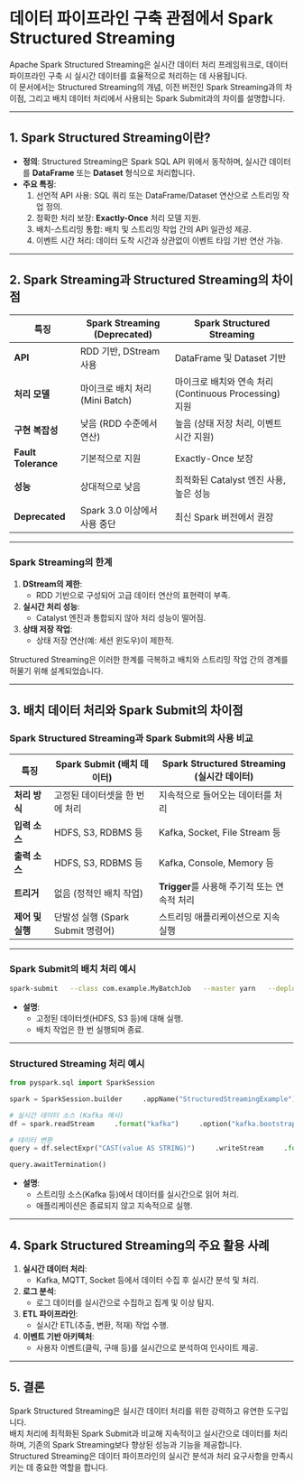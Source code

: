 
# 데이터 파이프라인 구축 관점에서 Spark Structured Streaming

Apache Spark Structured Streaming은 실시간 데이터 처리 프레임워크로, 데이터 파이프라인 구축 시 실시간 데이터를 효율적으로 처리하는 데 사용됩니다.  
이 문서에서는 Structured Streaming의 개념, 이전 버전인 Spark Streaming과의 차이점, 그리고 배치 데이터 처리에서 사용되는 Spark Submit과의 차이를 설명합니다.

---

## 1. Spark Structured Streaming이란?

- **정의**: Structured Streaming은 Spark SQL API 위에서 동작하며, 실시간 데이터를 **DataFrame** 또는 **Dataset** 형식으로 처리합니다.
- **주요 특징**:
  1. 선언적 API 사용: SQL 쿼리 또는 DataFrame/Dataset 연산으로 스트리밍 작업 정의.
  2. 정확한 처리 보장: **Exactly-Once** 처리 모델 지원.
  3. 배치-스트리밍 통합: 배치 및 스트리밍 작업 간의 API 일관성 제공.
  4. 이벤트 시간 처리: 데이터 도착 시간과 상관없이 이벤트 타임 기반 연산 가능.

---

## 2. Spark Streaming과 Structured Streaming의 차이점

| **특징**                  | **Spark Streaming (Deprecated)**                  | **Spark Structured Streaming**              |
|---------------------------|---------------------------------------------------|---------------------------------------------|
| **API**                  | RDD 기반, DStream 사용                              | DataFrame 및 Dataset 기반                   |
| **처리 모델**            | 마이크로 배치 처리 (Mini Batch)                     | 마이크로 배치와 연속 처리 (Continuous Processing) 지원 |
| **구현 복잡성**          | 낮음 (RDD 수준에서 연산)                           | 높음 (상태 저장 처리, 이벤트 시간 지원)       |
| **Fault Tolerance**       | 기본적으로 지원                                   | Exactly-Once 보장                           |
| **성능**                 | 상대적으로 낮음                                    | 최적화된 Catalyst 엔진 사용, 높은 성능       |
| **Deprecated**           | Spark 3.0 이상에서 사용 중단                      | 최신 Spark 버전에서 권장                   |

---

### Spark Streaming의 한계
1. **DStream의 제한**:
   - RDD 기반으로 구성되어 고급 데이터 연산의 표현력이 부족.
2. **실시간 처리 성능**:
   - Catalyst 엔진과 통합되지 않아 처리 성능이 떨어짐.
3. **상태 저장 작업**:
   - 상태 저장 연산(예: 세션 윈도우)이 제한적.

Structured Streaming은 이러한 한계를 극복하고 배치와 스트리밍 작업 간의 경계를 허물기 위해 설계되었습니다.

---

## 3. 배치 데이터 처리와 Spark Submit의 차이점

### Spark Structured Streaming과 Spark Submit의 사용 비교

| **특징**                  | **Spark Submit (배치 데이터)**                  | **Spark Structured Streaming (실시간 데이터)** |
|---------------------------|-------------------------------------------------|-----------------------------------------------|
| **처리 방식**            | 고정된 데이터셋을 한 번에 처리                     | 지속적으로 들어오는 데이터를 처리             |
| **입력 소스**            | HDFS, S3, RDBMS 등                                | Kafka, Socket, File Stream 등                 |
| **출력 소스**            | HDFS, S3, RDBMS 등                                | Kafka, Console, Memory 등                     |
| **트리거**               | 없음 (정적인 배치 작업)                          | **Trigger**를 사용해 주기적 또는 연속적 처리 |
| **제어 및 실행**         | 단발성 실행 (Spark Submit 명령어)                 | 스트리밍 애플리케이션으로 지속 실행           |

---

### Spark Submit의 배치 처리 예시
```bash
spark-submit   --class com.example.MyBatchJob   --master yarn   --deploy-mode cluster   my-batch-job.jar
```
- **설명**:
  - 고정된 데이터셋(HDFS, S3 등)에 대해 실행.
  - 배치 작업은 한 번 실행되며 종료.

---

### Structured Streaming 처리 예시
```python
from pyspark.sql import SparkSession

spark = SparkSession.builder     .appName("StructuredStreamingExample")     .getOrCreate()

# 실시간 데이터 소스 (Kafka 예시)
df = spark.readStream     .format("kafka")     .option("kafka.bootstrap.servers", "localhost:9092")     .option("subscribe", "topic_name")     .load()

# 데이터 변환
query = df.selectExpr("CAST(value AS STRING)")     .writeStream     .format("console")     .start()

query.awaitTermination()
```
- **설명**:
  - 스트리밍 소스(Kafka 등)에서 데이터를 실시간으로 읽어 처리.
  - 애플리케이션은 종료되지 않고 지속적으로 실행.

---

## 4. Spark Structured Streaming의 주요 활용 사례

1. **실시간 데이터 처리**:
   - Kafka, MQTT, Socket 등에서 데이터 수집 후 실시간 분석 및 처리.
2. **로그 분석**:
   - 로그 데이터를 실시간으로 수집하고 집계 및 이상 탐지.
3. **ETL 파이프라인**:
   - 실시간 ETL(추출, 변환, 적재) 작업 수행.
4. **이벤트 기반 아키텍처**:
   - 사용자 이벤트(클릭, 구매 등)를 실시간으로 분석하여 인사이트 제공.

---

## 5. 결론

Spark Structured Streaming은 실시간 데이터 처리를 위한 강력하고 유연한 도구입니다.  
배치 처리에 최적화된 Spark Submit과 비교해 지속적이고 실시간으로 데이터를 처리하며, 기존의 Spark Streaming보다 향상된 성능과 기능을 제공합니다.  
Structured Streaming은 데이터 파이프라인의 실시간 분석과 처리 요구사항을 만족시키는 데 중요한 역할을 합니다.
